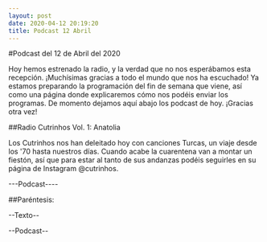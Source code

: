 ```yaml
---
layout: post
date: 2020-04-12 20:19:20
title: Podcast 12 Abril
---
```

#Podcast del 12 de Abril del 2020


Hoy hemos estrenado la radio, y la verdad que no nos esperábamos esta recepción. ¡Muchísimas gracias a todo el mundo que nos ha escuchado! Ya estamos preparando la programación del fin de semana que viene, así como una página donde explicaremos cómo nos podéis enviar los programas.
De momento dejamos aquí abajo los podcast de hoy.
¡Gracias otra vez!

<!--more-->

##Radio Cutrinhos Vol. 1: Anatolia

Los Cutrinhos nos han deleitado hoy con canciones Turcas, un viaje desde los '70 hasta nuestros días. Cuando acabe la cuarentena van a montar un fiestón, así que para estar al tanto de sus andanzas podéis seguirles en su página de Instagram @cutrinhos.


---Podcast----

##Paréntesis: 

--Texto--

--Podcast--
